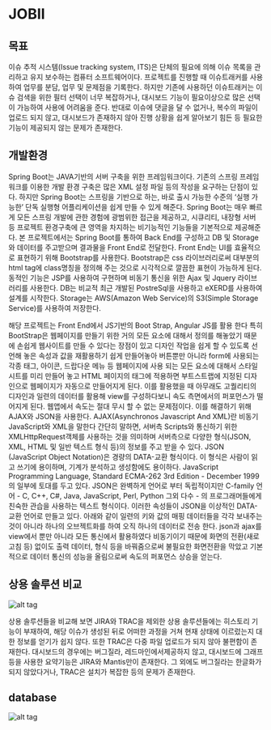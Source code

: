 # JOBII
## 목표
이슈 추적 시스템(Issue tracking system, ITS)은 단체의 필요에 의해 이슈 목록을 관리하고 유지 보수하는 컴퓨터 소프트웨어이다. 프로젝트를 진행할 때 이슈트래커를 사용하여 업무를 분담, 업무 및 문제점을 기록한다. 하지만 기존에 사용하던 이슈트래커는 이슈 검색을 위한 필터 선택이 너무 복잡하거나, 대시보드 기능이 필요이상으로 많은 선택이 가능하여 사용에 어려움을 준다. 반대로 이슈에 댓글을 달 수 없거나, 복수의 파일이 업로드 되지 않고, 대시보드가 존재하지 않아 진행 상황을 쉽게 알아보기 힘든 등 필요한 기능이 제공되지 않는 문제가 존재한다.

## 개발환경
Spring Boot는 JAVA기반의 서버 구축을 위한 프레임워크이다. 기존의 스프링 프레임워크를 이용한 개발 환경 구축은 많은 XML 설정 파일 등의 작성을 요구하는 단점이 있다. 하지만 Spring Boot는 스프링을 기반으로 하는, 바로 출시 가능한 수준의 ‘실행 가능한’ 단독 실행형 어플리케이션을 쉽게 만들 수 있게 해준다. Spring Boot는 매우 빠르게 모든 스프링 개발에 관한 경험에 광범위한 접근을 제공하고, 시큐리티, 내장형 서버 등 프로젝트 환경구축에 큰 영역을 차지하는 비기능적인 기능들을 기본적으로 제공해준다. 본 프로젝트에서는 Spring Boot를 통하여 Back End를 구성하고 DB 및 Storage와 데이터를 주고받으며 결과물을 Front End로 전달한다. Front End는 UI를 효율적으로 표현하기 위해 Bootstrap를 사용한다. Bootstrap은 css 라이브러리로써 대부분의 html tag에 class명칭을 정의해 주는 것으로 시각적으로 깔끔한 표현이 가능하게 된다. 동적인 기능은 JSP를 사용하여 구현하며 비동기 통신을 위한 Ajax 및 Jquery 라이브러리를 사용한다. DB는 비교적 최근 개발된 PostreSql을 사용하고 eXERD를 사용하여 설계를 시작한다. Storage는 AWS(Amazon Web Service)의 S3(Simple Storage Service)를 사용하여 저장한다.

해당 프로젝트는 Front End에서 JS기반의 Boot Strap, Angular JS를 활용 한다 특히 BootStrap은 웹페이지를 만들기 위한 거의 모든 요소에 대해서 정의를 해놓았기 때문에 손쉽게 웹사이트를 만들 수 있다는 장점이 있고 디자인 작업을 쉽게 할 수 있도록 선언해 놓은 속성과 값을 재활용하기 쉽게 만들어놓아 버튼뿐만 아니라 form에 사용되는 각종 태그, 아이콘, 드랍다운 메뉴 등 웹페이지에 사용 되는 모든 요소에 대해서 스타일시트를 미리 만들어 놓고 HTML 페이지의 태그에 적용하면 부트스트랩에 지정된 디자인으로 웹페이지가 자동으로 만들어지게 된다. 이를 활용했을 때 아무래도 고퀄리티의 디자인과 일련의 데이터를 활용해 view를 구성하다보니 속도 측면에서의 퍼포먼스가 떨어지게 된다. 웹앱에서 속도는 절대 무시 할 수 없는 문제점이다. 이를 해결하기 위해 AJAX와 JSON을 사용한다.
AJAX(Asynchronos Javascript And XML)란 비동기 JavaScript와 XML을 말한다 간단히 말하면, 서버측 Scripts와 통신하기 위한 XMLHttpRequest객체를 사용하는 것을 의미하며 서버측으로 다양한 형식(JSON, XML, HTML 및 일반 텍스트 형식 등)의 정보를 주고 받을 수 있다.
JSON (JavaScript Object Notation)은 경량의 DATA-교환 형식이다. 이 형식은 사람이 읽고 쓰기에 용이하며, 기계가 분석하고 생성함에도 용이하다. JavaScript Programming Language, Standard ECMA-262 3rd Edition - December 1999의 일부에 토대를 두고 있다. JSON은 완벽하게 언어로 부터 독립적이지만 C-family 언어 - C, C++, C#, Java, JavaScript, Perl, Python 그외 다수 - 의 프로그래머들에게 친숙한 관습을 사용하는 텍스트 형식이다. 이러한 속성들이 JSON을 이상적인 DATA-교환 언어로 만들고 있다.
아래와 같이 일련의 키와 값의 매핑 데이터들을 각각 보내주는 것이 아니라 하나의 오브젝트화를 하여 오직 하나의 데이터로 전송 한다.
json과 ajax를 view에서 뿐만 아니라 모든 통신에서 활용하였다 비동기이기 때문에 화면의 전환(새로고침 등) 없이도 출력 데이터, 형식 등을 바꿔줌으로써 불필요한 화면전환을 막았고 기본적으로 데이터 통신의 성능을 올림으로써 속도의 퍼포먼스 상승을 얻는다.

## 상용 솔루션 비교

![alt tag](https://lh4.googleusercontent.com/qVD9GCV3EJf2x2crCF40xTOWO_9QBrttlfnMxFH3MnBpRZJuyTUzxwtAhHuax7xJE5XqEDPtGR0QeGJ8pehq=w1918-h982)

상용 솔루션들을 비교해 보면 JIRA와 TRAC을 제외한 상용 솔루션들에는 히스토리 기능이 부재하여, 해당 이슈가 생성된 뒤로 어떠한 과정을 거쳐 현재 상태에 이르렀는지 대한 정보를 얻기가 쉽지 않다. 또한 TRAC은 다중 파일 업로드가 되지 않아 불편함이 존재한다. 대시보드의 경우에는 버그질라, 레드마인에서제공하지 않고, 대시보드에 그래프 등을 사용한 요약기능은 JIRA와 Mantis만이 존재한다. 그 외에도 버그질라는 한글화가 되지 않았다거나, TRAC은 설치가 복잡한 등의 문제가 존재한다.

## database

![alt tag](https://lh6.googleusercontent.com/LO-G-fBXLuRgNTUNpqKDCqd7thgPl9gtJO-4OCjT8E60mp7j_3j4FJ6FpFGuOm5cbsKR9V_oWro9OTwewi-v=w1918-h982)

